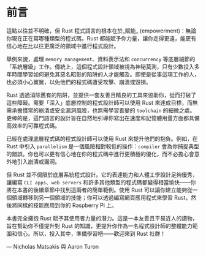 # 前言

這點以往並不明確，但 Rust 程式語言的根本在於_賦能_ (empowerment)：無論你現在正在寫哪種類型的程式碼，Rust 都能賦予你力量，讓你走得更遠，能更有信心地在比以往更廣泛的領域中進行程式設計。

舉例來說，處理 `memory management`、資料表示法和 `concurrency` 等底層細節的「系統層級」工作。傳統上，這個程式設計領域被視為神秘莫測，只有少數投入多年時間學習如何避免其惡名昭彰的陷阱的人才能觸及。即使是從事這項工作的人，也必須小心翼翼，以免他們的程式碼遭受攻擊、崩潰或毀損。

Rust 透過消除舊有的陷阱，並提供一套友善且精良的工具來協助你，從而打破了這些障礙。需要「深入」底層控制的程式設計師可以使用 Rust 來達成目標，而無需承擔慣常的崩潰或安全漏洞風險，也無需學習善變的 `toolchain` 的細微之處。更棒的是，這門語言的設計旨在自然地引導你寫出在速度和記憶體用量方面都具備高效率的可靠程式碼。

已經在處理底層程式碼的程式設計師可以使用 Rust 來提升他們的抱負。例如，在 Rust 中引入 `parallelism` 是一個風險相對較低的操作：`compiler` 會為你捕捉典型的錯誤。你也可以更有信心地在你的程式碼中進行更積極的優化，而不必擔心會意外地引入崩潰或漏洞。

但 Rust 並不侷限於底層系統程式設計。它的表達能力和人體工學設計足夠優秀，讓編寫 `CLI apps`、`web servers` 和許多其他類型的程式碼都變得相當愉快——你將在本書的後續章節中找到這兩者的簡單範例。使用 Rust 可以讓你建立能夠從一個領域轉移到另一個領域的技能；你可以透過編寫網頁應用程式來學習 Rust，然後將同樣的技能應用到你的 Raspberry Pi 上。

本書完全擁抱 Rust 賦予其使用者力量的潛力。這是一本友善且平易近人的讀物，旨在幫助你不僅提升對 Rust 的知識，更提升你作為一名程式設計師的整體能力範圍和信心。所以，投入其中，準備學習吧——歡迎來到 Rust 社群！

— Nicholas Matsakis 與 Aaron Turon
